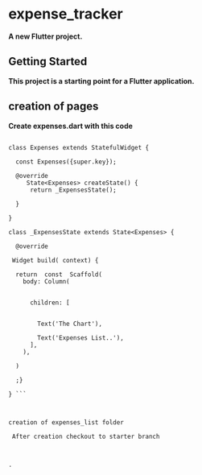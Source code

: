 # expense_tracker

**A new Flutter project.**

## Getting Started

**This project is a starting point for a Flutter application.**
## creation of pages

**Create expenses.dart with this code**

```import 'package:flutter/material.dart';

class Expenses extends StatefulWidget {

  const Expenses({super.key});

  @override
     State<Expenses> createState() {
      return _ExpensesState();
    
  }
  
}

class _ExpensesState extends State<Expenses> {

  @override

 Widget build( context) {

  return  const  Scaffold(
    body: Column(


      children: [


        Text('The Chart'),

        Text('Expenses List..'),
      ],
    ),

  )
   
  ;}
  
} ```



creation of expenses_list folder

 After creation checkout to starter branch



.
